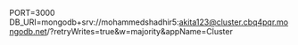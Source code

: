 PORT=3000
DB_URI=mongodb+srv://mohammedshadhir5:akita123@cluster.cbq4pqr.mongodb.net/?retryWrites=true&w=majority&appName=Cluster

